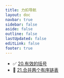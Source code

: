 ```yaml
---
title: 力扣导航
layout: doc
navbar: true
sidebar: false
aside: false
outline: false
lastUpdated: false
editLink: false
footer: true
---
```


- ✅ [20.有效的括号](/leetcode/20)
- 🚧 [21.合并两个有序链表](/leetcode/21)